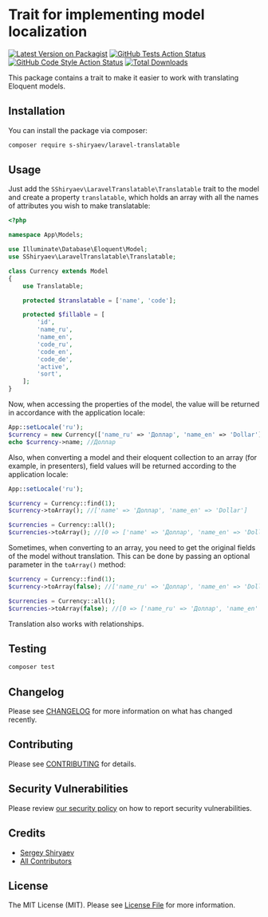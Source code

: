 # Trait for implementing model localization

[![Latest Version on Packagist](https://img.shields.io/packagist/v/s-shiryaev/laravel-translatable.svg?style=flat-square)](https://packagist.org/packages/s-shiryaev/laravel-translatable)
[![GitHub Tests Action Status](https://img.shields.io/github/actions/workflow/status/s-shiryaev/laravel-translatable/run-tests.yml?branch=master)](https://github.com/s-shiryaev/laravel-translatable/actions?query=workflow%3Arun-tests+branch%3Amain)
[![GitHub Code Style Action Status](https://img.shields.io/github/actions/workflow/status/s-shiryaev/laravel-translatable/php-cs-fixer.yml?branch=master)](https://github.com/s-shiryaev/laravel-translatable/actions?query=workflow%3A"Check+%26+fix+styling"+branch%3Amain)
[![Total Downloads](https://img.shields.io/packagist/dt/s-shiryaev/laravel-translatable.svg?style=flat-square)](https://packagist.org/packages/s-shiryaev/laravel-translatable)


This package contains a trait to make it easier to work with translating Eloquent models.


## Installation

You can install the package via composer:

```bash
composer require s-shiryaev/laravel-translatable
```

## Usage

Just add the `SShiryaev\LaravelTranslatable\Translatable` trait to the model and create a property `translatable`, which holds an array with all the names of attributes you wish to make translatable:
```php
<?php

namespace App\Models;

use Illuminate\Database\Eloquent\Model;
use SShiryaev\LaravelTranslatable\Translatable;

class Currency extends Model
{
    use Translatable;

    protected $translatable = ['name', 'code'];

    protected $fillable = [
        'id',
        'name_ru',
        'name_en',
        'code_ru',
        'code_en',
        'code_de',
        'active',
        'sort',
    ];
}
```

Now, when accessing the properties of the model, the value will be returned in accordance with the application locale:
```php
App::setLocale('ru');
$currency = new Currency(['name_ru' => 'Доллар', 'name_en' => 'Dollar']);
echo $currency->name; //Доллар
```

Also, when converting a model and their eloquent collection to an array (for example, in presenters), field values will be returned according to the application locale:
```php
App::setLocale('ru');

$currency = Currency::find(1);
$currency->toArray(); //['name' => 'Доллар', 'name_en' => 'Dollar']

$currencies = Currency::all();
$currencies->toArray(); //[0 => ['name' => 'Доллар', 'name_en' => 'Dollar']]
```

Sometimes, when converting to an array, you need to get the original fields of the model without translation. This can be done by passing an optional parameter in the `toArray()` method:
```php
$currency = Currency::find(1);
$currency->toArray(false); //['name_ru' => 'Доллар', 'name_en' => 'Dollar']

$currencies = Currency::all();
$currencies->toArray(false); //[0 => ['name_ru' => 'Доллар', 'name_en' => 'Dollar']]
```
Translation also works with relationships.

## Testing

```bash
composer test
```

## Changelog

Please see [CHANGELOG](CHANGELOG.md) for more information on what has changed recently.

## Contributing

Please see [CONTRIBUTING](.github/CONTRIBUTING.md) for details.

## Security Vulnerabilities

Please review [our security policy](../../security/policy) on how to report security vulnerabilities.

## Credits

- [Sergey Shiryaev](https://github.com/s-shiryaev)
- [All Contributors](../../contributors)

## License

The MIT License (MIT). Please see [License File](LICENSE.md) for more information.
